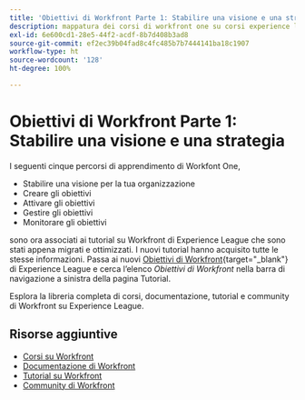 ```yaml
---
title: 'Obiettivi di Workfront Parte 1: Stabilire una visione e una strategia'
description: mappatura dei corsi di workfront one su corsi experience league
exl-id: 6e600cd1-28e5-44f2-acdf-8b7d408b3ad8
source-git-commit: ef2ec39b04fad8c4fc485b7b7444141ba18c1907
workflow-type: ht
source-wordcount: '128'
ht-degree: 100%

---
```


# Obiettivi di Workfront Parte 1: Stabilire una visione e una strategia

I seguenti cinque percorsi di apprendimento di Workfont One,

* Stabilire una visione per la tua organizzazione
* Creare gli obiettivi
* Attivare gli obiettivi
* Gestire gli obiettivi
* Monitorare gli obiettivi

sono ora associati ai tutorial su Workfront di Experience League che sono stati appena migrati e ottimizzati.  I nuovi tutorial hanno acquisito tutte le stesse informazioni. Passa ai nuovi [Obiettivi di Workfront](https://experienceleague.adobe.com/docs/workfront-learn/tutorials-workfront/workfront-goals/establish-a-vision-and-strategy/align-groups-and-teams-to-the-strategy.html?lang=it){target="_blank"} di Experience League e cerca l’elenco *Obiettivi di Workfront* nella barra di navigazione a sinistra della pagina Tutorial.

Esplora la libreria completa di corsi, documentazione, tutorial e community di Workfront su Experience League.

## Risorse aggiuntive

* [Corsi su Workfront](https://experienceleague.adobe.com/?lang=it&amp;Solution=Workfront#courses)
* [Documentazione di Workfront](https://experienceleague.adobe.com/docs/workfront.html?lang=it)
* [Tutorial su Workfront](https://experienceleague.adobe.com/docs/workfront-learn/tutorials-workfront/home.html?lang=it)
* [Community di Workfront](https://experienceleaguecommunities.adobe.com/t5/workfront/ct-p/workfront)

